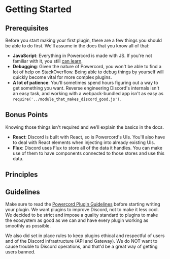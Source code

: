 # Getting Started
## Prerequisites
Before you start making your first plugin, there are a few things you should be able to do first. We'll assume in
the docs that you know all of that:
 - **JavaScript**: Everything in Powercord is made with JS. If you're not familiar with it, you still
 [can learn](https://www.codecademy.com/learn/introduction-to-javascript).
 - **Debugging**: Given the nature of Powercord, you won't be able to find a lot of help on StackOverflow. Being
 able to debug things by yourself will quickly become vital for more complex plugins.
 - **A lot of patience**: You'll sometimes spend hours figuring out a way to get something you want. Reverse
 engineering Discord's internals isn't an easy task, and working with a webpack-bundled app isn't as easy as
 `require('../module_that_makes_discord_good.js')`.

## Bonus Points
Knowing those things isn't required and we'll explain the basics in the docs.
 - **React**: Discord is built with React, so is Powercord's UIs. You'll also have to deal with React elements
 when injecting into already existing UIs.
 - **Flux**: Discord uses Flux to store all of the data it handles. You can make use of them to have components
 connected to those stores and use this data.

## Principles
<!-- reuse internals as much as possible -->
<!-- compat with others (no bricking injection) -->
<!-- look as close as possible to Discord -->

## Guidelines
Make sure to read the [Powercord Plugin Guidelines](https://powercord.dev/guidelines) before starting writing your
plugin. We want plugins to improve Discord, not to make it less cool. We decided to be strict and impose a quality
standard to plugins to make the ecosystem as good as we can and have every plugin working as smoothly as possible.

We also did set in place rules to keep plugins ethical and respectful of users and of the Discord infrastructure
(API and Gateway). We do NOT want to cause trouble to Discord operations, and that'd be a great way of getting
users banned.
